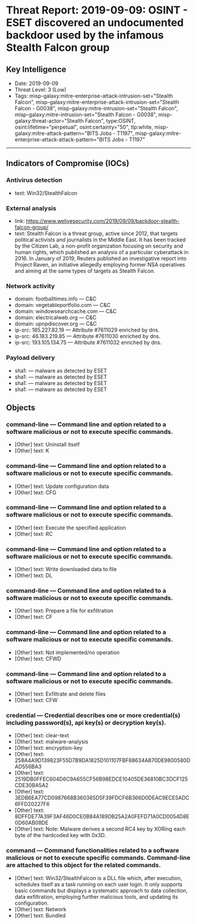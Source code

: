 # Threat Report: 2019-09-09: OSINT - ESET discovered an undocumented backdoor used by the infamous Stealth Falcon group


## Key Intelligence
* Date: 2019-09-09
* Threat Level: 3 (Low)
* Tags: misp-galaxy:mitre-enterprise-attack-intrusion-set="Stealth Falcon", misp-galaxy:mitre-enterprise-attack-intrusion-set="Stealth Falcon - G0038", misp-galaxy:mitre-intrusion-set="Stealth Falcon", misp-galaxy:mitre-intrusion-set="Stealth Falcon - G0038", misp-galaxy:threat-actor="Stealth Falcon", type:OSINT, osint:lifetime="perpetual", osint:certainty="50", tlp:white, misp-galaxy:mitre-attack-pattern="BITS Jobs - T1197", misp-galaxy:mitre-enterprise-attack-attack-pattern="BITS Jobs - T1197"

---

## Indicators of Compromise (IOCs)
### Antivirus detection
* text: Win32/StealthFalcon

### External analysis
* link: https://www.welivesecurity.com/2019/09/09/backdoor-stealth-falcon-group/
* text: Stealth Falcon is a threat group, active since 2012, that targets political activists and journalists in the Middle East. It has been tracked by the Citizen Lab, a non-profit organization focusing on security and human rights, which published an analysis of a particular cyberattack in 2016. In January of 2019, Reuters published an investigative report into Project Raven, an initiative allegedly employing former NSA operatives and aiming at the same types of targets as Stealth Falcon.

### Network activity
* domain: footballtimes.info — C&C
* domain: vegetableportfolio.com — C&C
* domain: windowsearchcache.com — C&C
* domain: electricalweb.org — C&C
* domain: upnpdiscover.org — C&C
* ip-src: 185.227.82.19 — Attribute #7611029 enriched by dns.
* ip-src: 46.183.219.85 — Attribute #7611030 enriched by dns.
* ip-src: 193.105.134.75 — Attribute #7611032 enriched by dns.

### Payload delivery
* sha1: <sha1> — malware as detected by ESET
* sha1: <sha1> — malware as detected by ESET
* sha1: <sha1> — malware as detected by ESET
* sha1: <sha1> — malware as detected by ESET

## Objects
### command-line — Command line and option related to a software malicious or not to execute specific commands.
* [Other] text: Uninstall itself
* [Other] text: K

### command-line — Command line and option related to a software malicious or not to execute specific commands.
* [Other] text: Update configuration data
* [Other] text: CFG

### command-line — Command line and option related to a software malicious or not to execute specific commands.
* [Other] text: Execute the specified application
* [Other] text: RC

### command-line — Command line and option related to a software malicious or not to execute specific commands.
* [Other] text: Write downloaded data to file
* [Other] text: DL

### command-line — Command line and option related to a software malicious or not to execute specific commands.
* [Other] text: Prepare a file for exfiltration
* [Other] text: CF

### command-line — Command line and option related to a software malicious or not to execute specific commands.
* [Other] text: Not implemented/no operation
* [Other] text: CFWD

### command-line — Command line and option related to a software malicious or not to execute specific commands.
* [Other] text: Exfiltrate and delete files
* [Other] text: CFW

### credential — Credential describes one or more credential(s) including password(s), api key(s) or decryption key(s).
* [Other] text: clear-text
* [Other] text: malware-analysis
* [Other] text: encryption-key
* [Other] text: 258A4A9D139823F55D7B9DA1825D101107FBF88634A870DE9800580DAD556BA3
* [Other] text: 2519DB0FFEC604D6C9A655CF56B98EDCE10405DE36810BC3DCF125CDE30BA5A2
* [Other] text: 3EDB6EA77CD0987668B360365D5F39FDCF6B366D0DEAC9ECE5ADC6FFD20227F6
* [Other] text: 8DFFDE77A39F3AF46D0CE0B84A189DB25A2A0FEFD71A0CD0054D8E0D60AB08DE
* [Other] text: Note: Malware derives a second RC4 key by XORing each byte of the hardcoded key with 0x3D.

### command — Command functionalities related to a software malicious or not to execute specific commands. Command-line are attached to this object for the related commands.
* [Other] text: Win32/StealthFalcon is a DLL file which, after execution, schedules itself as a task running on each user login. It only supports basic commands but displays a systematic approach to data collection, data exfiltration, employing further malicious tools, and updating its configuration.
* [Other] text: Network
* [Other] text: Bundled
